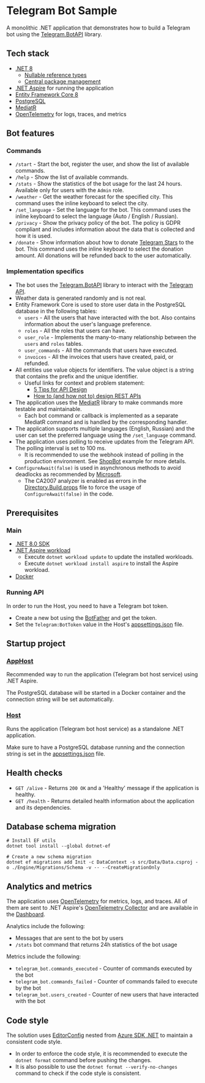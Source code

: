 # Telegram Bot Sample
A monolithic .NET application that demonstrates how to build a Telegram bot using the [Telegram.BotAPI](https://github.com/Eptagone/Telegram.BotAPI) library.

## Tech stack
- [.NET 8](https://dotnet.microsoft.com/en-us/download/dotnet/8.0)
    - [Nullable reference types](https://learn.microsoft.com/en-us/dotnet/csharp/nullable-references)
    - [Central package management](https://learn.microsoft.com/en-us/nuget/consume-packages/central-package-management)
- [.NET Aspire](https://learn.microsoft.com/en-us/dotnet/aspire/get-started/aspire-overview) for running the application
- [Entity Framework Core 8](https://learn.microsoft.com/en-us/ef/core/what-is-new/ef-core-8.0/whatsnew)
- [PostgreSQL](https://www.postgresql.org)
- [MediatR](https://github.com/jbogard/MediatR)
- [OpenTelemetry](https://opentelemetry.io) for logs, traces, and metrics

## Bot features
### Commands
- `/start` - Start the bot, register the user, and show the list of available commands.
- `/help` - Show the list of available commands.
- `/stats` - Show the statistics of the bot usage for the last 24 hours. Available only for users with the `Admin` role.
- `/weather` - Get the weather forecast for the specified city. This command uses the inline keyboard to select the city.
- `/set_language` - Set the language for the bot. This command uses the inline keyboard to select the language (Auto / English / Russian).
- `/privacy` - Show the privacy policy of the bot. The policy is GDPR compliant and includes information about the data that is collected and how it is used.
- `/donate` - Show information about how to donate [Telegram Stars](https://telegram.org/blog/telegram-stars) to the bot. This command uses the inline keyboard to select the donation amount. All donations will be refunded back to the user automatically.

### Implementation specifics
- The bot uses the [Telegram.BotAPI](https://github.com/Eptagone/Telegram.BotAPI) library to interact with the [Telegram API](https://core.telegram.org/bots/api).
- Weather data is generated randomly and is not real.
- Entity Framework Core is used to store user data in the PostgreSQL database in the following tables:
    - `users` - All the users that have interacted with the bot. Also contains information about the user's language preference.
    - `roles` - All the roles that users can have.
    - `user_role` - Implements the many-to-many relationship between the `users` and `roles` tables.
    - `user_commands` - All the commands that users have executed.
    - `invoices` - All the invoices that users have created, paid, or refunded.
- All entities use value objects for identifiers. The value object is a string that contains the prefix and the unique identifier.
    - Useful links for context and problem statement:
        - [5 Tips for API Design](https://codeopinion.com/want-to-build-a-good-api-here-are-5-tips-for-api-design/)
        - [How to (and how not to) design REST APIs](https://github.com/stickfigure/blog/wiki/How-to-(and-how-not-to)-design-REST-APIs?ref=vladimir-ivanov-dev-blog#rule-6-do-use-strings-for-all-identifiers)
- The application uses the [MediatR](https://github.com/jbogard/MediatR) library to make commands more testable and maintainable.
    - Each bot command or callback is implemented as a separate MediatR command and is handled by the corresponding handler.
- The application supports multiple languages (English, Russian) and the user can set the preferred language using the `/set_language` command.
- The application uses polling to receive updates from the Telegram API. The polling interval is set to 100 ms.
    - It is recommended to use the webhook instead of polling in the production environment. See [ShopBot](https://github.com/Eptagone/ShopBot) example for more details.
- `ConfigureAwait(false)` is used in asynchronous methods to avoid deadlocks as recommended by [Microsoft](https://learn.microsoft.com/en-us/dotnet/fundamentals/code-analysis/quality-rules/ca2007).
    - The CA2007 analyzer is enabled as errors in the [Directory.Build.props](Directory.Build.props) file to force the usage of `ConfigureAwait(false)` in the code.

## Prerequisites

### Main
- [.NET 8.0 SDK](https://dotnet.microsoft.com/download/dotnet/8.0)
- [.NET Aspire workload](https://learn.microsoft.com/en-us/dotnet/aspire/get-started/aspire-overview)
    - Execute `dotnet workload update` to update the installed workloads.
    - Execute `dotnet workload install aspire` to install the Aspire workload.
- [Docker](https://www.docker.com/get-started)

### Running API
In order to run the Host, you need to have a Telegram bot token.
- Create a new bot using the [BotFather](https://core.telegram.org/bots#6-botfather) and get the token.
- Set the `Telegram:BotToken` value in the Host's [appsettings.json](src/Host/appsettings.json) file.

## Startup project

### [AppHost](src/AppHost/)
Recommended way to run the application (Telegram bot host service) using .NET Aspire.

The PostgreSQL database will be started in a Docker container and the connection string will be set automatically.

### [Host](src/Host/)
Runs the application (Telegram bot host service) as a standalone .NET application.

Make sure to have a PostgreSQL database running and the connection string is set in the [appsettings.json](src/Host/appsettings.json) file.

## Health checks
- `GET /alive` - Returns `200 OK` and a 'Healthy' message if the application is healthy.
- `GET /health` - Returns detailed health information about the application and its dependencies.

## Database schema migration

```shell
# Install EF utils
dotnet tool install --global dotnet-ef

# Create a new schema migration
dotnet ef migrations add Init -c DataContext -s src/Data/Data.csproj -o ./Engine/Migrations/Schema -v -- --CreateMigrationOnly
```

## Analytics and metrics
The application uses [OpenTelemetry](https://opentelemetry.io) for metrics, logs, and traces.
All of them are sent to .NET Aspire's [OpenTelemetry Collector](https://learn.microsoft.com/en-us/dotnet/aspire/fundamentals/telemetry)
and are available in the [Dashboard](https://learn.microsoft.com/en-us/dotnet/aspire/fundamentals/dashboard/overview?tabs=bash).

Analytics include the following:
- Messages that are sent to the bot by users
- `/stats` bot command that returns 24h statistics of the bot usage

Metrics include the following:
- `telegram_bot.commands_executed` - Counter of commands executed by the bot
- `telegram_bot.commands_failed` - Counter of commands failed to execute by the bot
- `telegram_bot.users_created` - Counter of new users that have interacted with the bot

## Code style
The solution uses [EditorConfig](.editorconfig) nested from [Azure SDK .NET](https://github.com/Azure/azure-sdk-for-net/blob/main/.editorconfig) to maintain a consistent code style.

- In order to enforce the code style, it is recommended to execute the `dotnet format` command before pushing the changes.
- It is also possible to use the `dotnet format --verify-no-changes` command to check if the code style is consistent.
